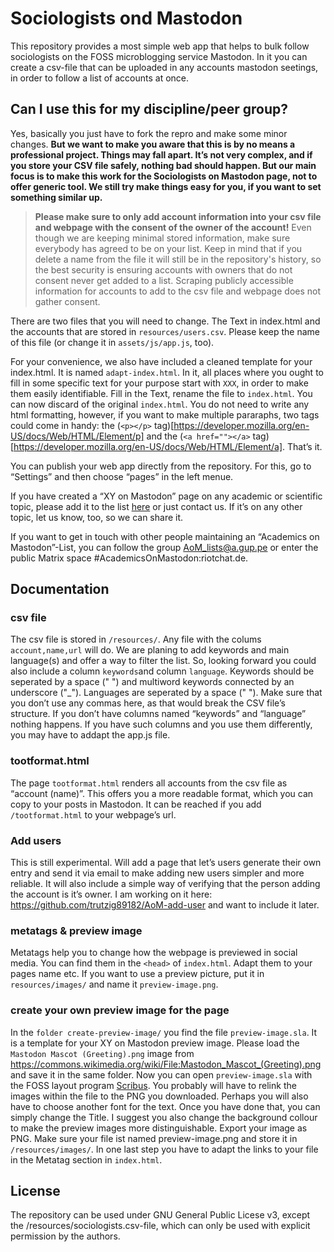 # Sociologists ond Mastodon

This repository provides a most simple web app that helps to bulk follow sociologists on the FOSS microblogging service Mastodon. In it you can create a csv-file that can be uploaded in any accounts mastodon seetings, in order to follow a list of accounts at once.

## Can I use this for my discipline/peer group?

Yes, basically you just have to fork the repro and make some minor changes. **But we want to make you aware that this is by no means a professional project. Things may fall apart. It’s not very complex, and if you store your CSV file safely, nothing bad should happen. But our main focus is to make this work for the Sociologists on Mastodon page, not to offer generic tool. We still try make things easy for you, if you want to set something similar up.**

> **Please make sure to only add account information into your csv file and webpage with the consent of the owner of the account!** Even though we are keeping minimal stored information, make sure everybody has agreed to be on your list. Keep in mind that if you delete a name from the file it will still be in the repository's history, so the best security is ensuring accounts with owners that do not consent never get added to a list. Scraping publicly accessible information for accounts to add to the csv file and webpage does not gather consent.

There are two files that you will need to change. The Text in index.html and the accounts that are stored in `resources/users.csv`. Please keep the name of this file (or change it in `assets/js/app.js`, too).

For your convenience, we also have included a cleaned template for your index.html. It is named `adapt-index.html`. In it, all places where you ought to fill in some specific text for your purpose start with `XXX`, in order to make them easily identifiable. Fill in the Text, rename the file to `index.html`. You can now discard of the original `index.html`. You do not need to write any html formatting, however, if you want to make multiple pararaphs, two tags could come in handy: the (`<p></p>` tag)[https://developer.mozilla.org/en-US/docs/Web/HTML/Element/p] and the (`<a href=""></a>` tag)[https://developer.mozilla.org/en-US/docs/Web/HTML/Element/a]. That’s it.

You can publish your web app directly from the repository. For this, go to “Settings” and then choose “pages” in the left menue.

If you have created a “XY on Mastodon” page on any academic or scientific topic, please add it to the list [here](https://github.com/nathanlesage/academics-on-mastodon) or just contact us. If it’s on any other topic, let us know, too, so we can share it.

If you want to get in touch with other people maintaining an “Academics on Mastodon”-List, you can follow the group AoM_lists@a.gup.pe or enter the public Matrix space #AcademicsOnMastodon:riotchat.de.

## Documentation

### csv file
The csv file is stored in `/resources/`.
Any file with the colums `account,name,url` will do. We are planing to add keywords and main language(s) and offer a way to filter the list. So, looking forward you could also include a column `keywords`and column `language`. Keywords should be seperated by a space (" ") and multiword keywords connected by an underscore ("_"). Languages are seperated by a space (" "). Make sure that you don’t use any commas here, as that would break the CSV file’s structure. If you don’t have columns named “keywords”  and “language” nothing happens. If you have such columns and you use them differently, you may have to addapt the app.js file.

### tootformat.html
The page `tootformat.html` renders all accounts from the csv file as “account (name)”. This offers you a more readable format, which you can copy to your posts in Mastodon. It can be reached if you add `/tootformat.html` to your webpage’s url.

### Add users
This is still experimental. Will add a page that let’s users generate their own entry and send it via email to make adding new users simpler and more reliable. It will also include a simple way of verifying that the person adding the account is it’s owner. I am working on it here: https://github.com/trutzig89182/AoM-add-user and want to include it later.

### metatags & preview image
Metatags help you to change how the webpage is previewed in social media. You can find them in the `<head>` of `index.html`. Adapt them to your pages name etc.
If you want to use a preview picture, put it in `resources/images/` and name it `preview-image.png`.

### create your own preview image for the page
In the `folder create-preview-image/` you find the file `preview-image.sla`. It is a template for your XY on Mastodon preview image. Please load the `Mastodon Mascot (Greeting).png` image from https://commons.wikimedia.org/wiki/File:Mastodon_Mascot_(Greeting).png and save it in the same folder. Now you can open `preview-image.sla` with the FOSS layout program [Scribus](https://www.scribus.net/). You probably will have to relink the images within the file to the PNG you downloaded. Perhaps you will also have to choose another font for the text.
Once you have done that, you can simply change the Title. I suggest you also change the background collour to make the preview images more distinguishable. Export your image as PNG. Make sure your file ist named preview-image.png and store it in `/resources/images/`. In one last step you have to adapt the links to your file in the Metatag section in `index.html`.


## License

The repository can be used under GNU General Public Licese v3, except the /resources/sociologists.csv-file, which can only be used with explicit permission by the authors.
